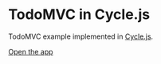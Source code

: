 TodoMVC in Cycle.js
===================

TodoMVC example implemented in [Cycle.js](https://github.com/staltz/cycle).

[Open the app](http://staltz.com/todomvc-cycle)
